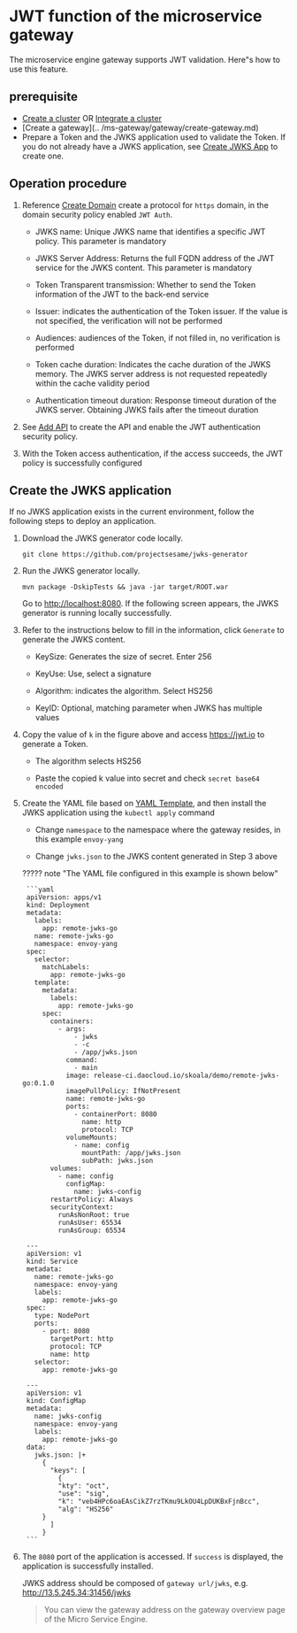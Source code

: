 # JWT function of the microservice gateway

The microservice engine gateway supports JWT validation. Here"s how to use this feature.

## prerequisite

- [Create a cluster](../../kpanda/user-guide/clusters/create-cluster.md) OR [Integrate a cluster](../../kpanda/user-guide/clusters/integrate-cluster.md)
- [Create a gateway](.. /ms-gateway/gateway/create-gateway.md)
- Prepare a Token and the JWKS application used to validate the Token. If you do not already have a JWKS application, see [Create JWKS App](#jwks) to create one.

## Operation procedure

1. Reference [Create Domain](../ms-gateway/domain/add-domain.md) create a protocol for `https` domain, in the domain security policy enabled `JWT Auth`.

    - JWKS name: Unique JWKS name that identifies a specific JWT policy. This parameter is mandatory
    - JWKS Server Address: Returns the full FQDN address of the JWT service for the JWKS content. This parameter is mandatory
    - Token Transparent transmission: Whether to send the Token information of the JWT to the back-end service
    - Issuer: indicates the authentication of the Token issuer. If the value is not specified, the verification will not be performed
    - Audiences: audiences of the Token, if not filled in, no verification is performed
    - Token cache duration: Indicates the cache duration of the JWKS memory. The JWKS server address is not requested repeatedly within the cache validity period
    - Authentication timeout duration: Response timeout duration of the JWKS server. Obtaining JWKS fails after the timeout duration

        <!--![]()screenshots-->

2. See [Add API](../ms-gateway/api/add-api.md) to create the API and enable the JWT authentication security policy.

    <!--![]()screenshots-->

3. With the Token access authentication, if the access succeeds, the JWT policy is successfully configured

    <!--![]()screenshots-->

## Create the JWKS application

If no JWKS application exists in the current environment, follow the following steps to deploy an application.

1. Download the JWKS generator code locally.

    ```
    git clone https://github.com/projectsesame/jwks-generator
    ```

2. Run the JWKS generator locally.

    ```
    mvn package -DskipTests && java -jar target/ROOT.war
    ```

    Go to <http://localhost:8080>. If the following screen appears, the JWKS generator is running locally successfully.

    <!--![]()screenshots-->

3. Refer to the instructions below to fill in the information, click `Generate` to generate the JWKS content.

    - KeySize: Generates the size of secret. Enter 256
    - KeyUse: Use, select a signature
    - Algorithm: indicates the algorithm. Select HS256
    - KeyID: Optional, matching parameter when JWKS has multiple values

        <!--![]()screenshots-->

4. Copy the value of `k` in the figure above and access <https://jwt.io> to generate a Token.

      - The algorithm selects HS256
      - Paste the copied k value into secret and check `secret base64 encoded`

        <!--![]()screenshots-->

5. Create the YAML file based on [YAML Template](https://github.com/projectsesame/enovy-remote-jwks-go/blob/main/all-in-one.yaml), and then install the JWKS application using the `kubectl apply` command

    - Change `namespace` to the namespace where the gateway resides, in this example `envoy-yang`
    - Change `jwks.json` to the JWKS content generated in Step 3 above

        <!--![]()screenshots-->

    ????? note "The YAML file configured in this example is shown below"

        ```yaml
        apiVersion: apps/v1
        kind: Deployment
        metadata:
          labels:
            app: remote-jwks-go
          name: remote-jwks-go
          namespace: envoy-yang
        spec:
          selector:
            matchLabels:
              app: remote-jwks-go
          template:
            metadata:
              labels:
                app: remote-jwks-go
            spec:
              containers:
                - args:
                    - jwks
                    - -c
                    - /app/jwks.json
                  command:
                    - main
                  image: release-ci.daocloud.io/skoala/demo/remote-jwks-go:0.1.0
                  imagePullPolicy: IfNotPresent
                  name: remote-jwks-go
                  ports:
                    - containerPort: 8080
                      name: http
                      protocol: TCP
                  volumeMounts:
                    - name: config
                      mountPath: /app/jwks.json
                      subPath: jwks.json
              volumes:
                - name: config
                  configMap:
                    name: jwks-config
              restartPolicy: Always
              securityContext:
                runAsNonRoot: true
                runAsUser: 65534
                runAsGroup: 65534

        ---
        apiVersion: v1
        kind: Service
        metadata:
          name: remote-jwks-go
          namespace: envoy-yang
          labels:
            app: remote-jwks-go
        spec:
          type: NodePort
          ports:
            - port: 8080
              targetPort: http
              protocol: TCP
              name: http
          selector:
            app: remote-jwks-go

        ---
        apiVersion: v1
        kind: ConfigMap
        metadata:
          name: jwks-config
          namespace: envoy-yang
          labels:
            app: remote-jwks-go
        data:
          jwks.json: |+
            {
              "keys": [
                {
                "kty": "oct",
                "use": "sig",
                "k": "veb4HPc6oaEAsCikZ7rzTKmu9LkOU4LpDUKBxFjnBcc",
                "alg": "HS256"
            }
              ]
            }
        ```

6. The `8080` port of the application is accessed. If `success` is displayed, the application is successfully installed.

    JWKS address should be composed of `gateway url/jwks`, e.g. <http://13.5.245.34:31456/jwks>

    > You can view the gateway address on the gateway overview page of the Micro Service Engine.

    <!--![]()screenshots-->

